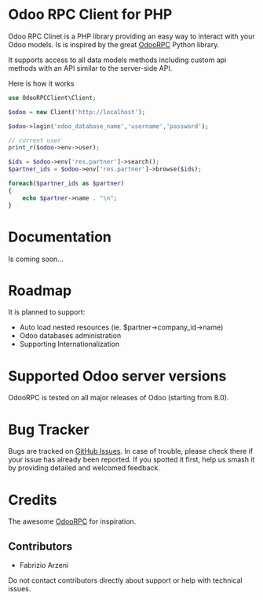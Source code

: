# Odoo RPC Client for PHP

Odoo RPC Clinet is a PHP library providing an easy way to interact with your Odoo models. Is is inspired by the great [OdooRPC](https://github.com/OCA/odoorpc) Python library.

It supports access to all data models methods including custom api methods with an API similar to the server-side API.

Here is how it works

```php
use OdooRPCClient\Client;

$odoo = new Client('http://localhost');

$odoo->login('odoo_database_name','username','password');

// current user
print_r($odoo->env->user);

$ids = $odoo->env['res.partner']->search();
$partner_ids = $odoo->env['res.partner']->browse($ids);

foreach($partner_ids as $partner)
{
    echo $partner->name . "\n";
}


```

# Documentation

Is coming soon...

# Roadmap 

It is planned to support:

- Auto load nested resources (ie. $partner->company_id->name)
- Odoo databases administration
- Supporting Internationalization

# Supported Odoo server versions

OdooRPC is tested on all major releases of Odoo (starting from 8.0).

# Bug Tracker

Bugs are tracked on [GitHub Issues](https://github.com/metadonors/odoo-rpc-client/issues). In case of trouble, please check there if your issue has already been reported. If you spotted it first, help us smash it by providing detailed and welcomed feedback.

# Credits

The awesome [OdooRPC](https://github.com/OCA/odoorpc) for inspiration.

## Contributors

- Fabrizio Arzeni 

Do not contact contributors directly about support or help with technical issues.


